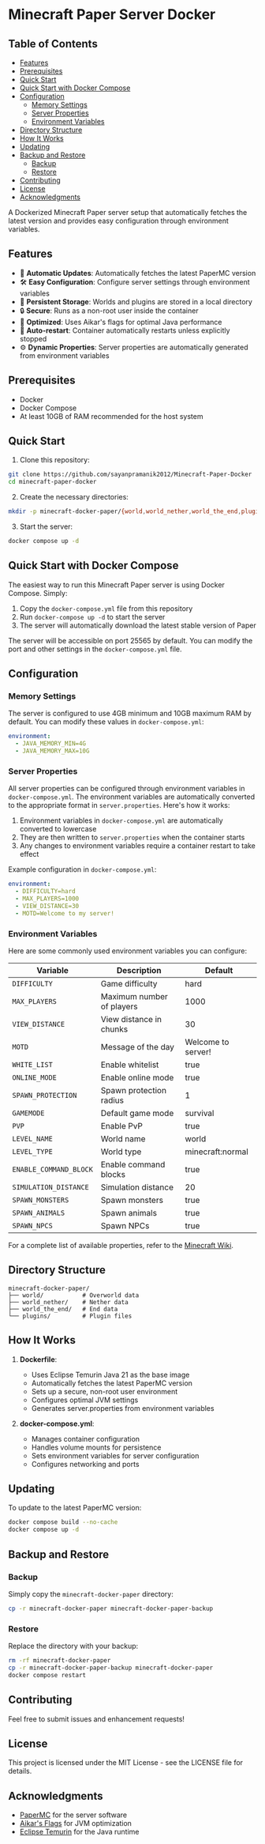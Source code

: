# Minecraft Paper Server Docker

## Table of Contents

- [Features](#features)
- [Prerequisites](#prerequisites)
- [Quick Start](#quick-start)
- [Quick Start with Docker Compose](#quick-start-with-docker-compose)
- [Configuration](#configuration)
  - [Memory Settings](#memory-settings)
  - [Server Properties](#server-properties)
  - [Environment Variables](#environment-variables)
- [Directory Structure](#directory-structure)
- [How It Works](#how-it-works)
- [Updating](#updating)
- [Backup and Restore](#backup-and-restore)
  - [Backup](#backup)
  - [Restore](#restore)
- [Contributing](#contributing)
- [License](#license)
- [Acknowledgments](#acknowledgments)

A Dockerized Minecraft Paper server setup that automatically fetches the latest version and provides easy configuration through environment variables.

## Features

- 🚀 **Automatic Updates**: Automatically fetches the latest PaperMC version
- 🛠️ **Easy Configuration**: Configure server settings through environment variables
- 💾 **Persistent Storage**: Worlds and plugins are stored in a local directory
- 🔒 **Secure**: Runs as a non-root user inside the container
- 🚀 **Optimized**: Uses Aikar's flags for optimal Java performance
- 🔄 **Auto-restart**: Container automatically restarts unless explicitly stopped
- ⚙️ **Dynamic Properties**: Server properties are automatically generated from environment variables

## Prerequisites

- Docker
- Docker Compose
- At least 10GB of RAM recommended for the host system

## Quick Start

1. Clone this repository:

```bash
git clone https://github.com/sayanpramanik2012/Minecraft-Paper-Docker
cd minecraft-paper-docker
```

2. Create the necessary directories:

```bash
mkdir -p minecraft-docker-paper/{world,world_nether,world_the_end,plugins}
```

3. Start the server:

```bash
docker compose up -d
```

## Quick Start with Docker Compose

The easiest way to run this Minecraft Paper server is using Docker Compose. Simply:

1. Copy the `docker-compose.yml` file from this repository
2. Run `docker-compose up -d` to start the server
3. The server will automatically download the latest stable version of Paper

The server will be accessible on port 25565 by default. You can modify the port and other settings in the `docker-compose.yml` file.

## Configuration

### Memory Settings

The server is configured to use 4GB minimum and 10GB maximum RAM by default. You can modify these values in `docker-compose.yml`:

```yaml
environment:
  - JAVA_MEMORY_MIN=4G
  - JAVA_MEMORY_MAX=10G
```

### Server Properties

All server properties can be configured through environment variables in `docker-compose.yml`. The environment variables are automatically converted to the appropriate format in `server.properties`. Here's how it works:

1. Environment variables in `docker-compose.yml` are automatically converted to lowercase
2. They are then written to `server.properties` when the container starts
3. Any changes to environment variables require a container restart to take effect

Example configuration in `docker-compose.yml`:
```yaml
environment:
  - DIFFICULTY=hard
  - MAX_PLAYERS=1000
  - VIEW_DISTANCE=30
  - MOTD=Welcome to my server!
```

### Environment Variables

Here are some commonly used environment variables you can configure:

| Variable | Description | Default |
|----------|-------------|---------|
| `DIFFICULTY` | Game difficulty | hard |
| `MAX_PLAYERS` | Maximum number of players | 1000 |
| `VIEW_DISTANCE` | View distance in chunks | 30 |
| `MOTD` | Message of the day | Welcome to server! |
| `WHITE_LIST` | Enable whitelist | true |
| `ONLINE_MODE` | Enable online mode | true |
| `SPAWN_PROTECTION` | Spawn protection radius | 1 |
| `GAMEMODE` | Default game mode | survival |
| `PVP` | Enable PvP | true |
| `LEVEL_NAME` | World name | world |
| `LEVEL_TYPE` | World type | minecraft:normal |
| `ENABLE_COMMAND_BLOCK` | Enable command blocks | true |
| `SIMULATION_DISTANCE` | Simulation distance | 20 |
| `SPAWN_MONSTERS` | Spawn monsters | true |
| `SPAWN_ANIMALS` | Spawn animals | true |
| `SPAWN_NPCS` | Spawn NPCs | true |

For a complete list of available properties, refer to the [Minecraft Wiki](https://minecraft.fandom.com/wiki/Server.properties).

## Directory Structure

```
minecraft-docker-paper/
├── world/           # Overworld data
├── world_nether/    # Nether data
├── world_the_end/   # End data
└── plugins/         # Plugin files
```

## How It Works

1. **Dockerfile**:
   - Uses Eclipse Temurin Java 21 as the base image
   - Automatically fetches the latest PaperMC version
   - Sets up a secure, non-root user environment
   - Configures optimal JVM settings
   - Generates server.properties from environment variables

2. **docker-compose.yml**:
   - Manages container configuration
   - Handles volume mounts for persistence
   - Sets environment variables for server configuration
   - Configures networking and ports

## Updating

To update to the latest PaperMC version:

```bash
docker compose build --no-cache
docker compose up -d
```

## Backup and Restore

### Backup

Simply copy the `minecraft-docker-paper` directory:

```bash
cp -r minecraft-docker-paper minecraft-docker-paper-backup
```

### Restore

Replace the directory with your backup:

```bash
rm -rf minecraft-docker-paper
cp -r minecraft-docker-paper-backup minecraft-docker-paper
docker compose restart
```

## Contributing

Feel free to submit issues and enhancement requests!

## License

This project is licensed under the MIT License - see the LICENSE file for details.

## Acknowledgments

- [PaperMC](https://papermc.io/) for the server software
- [Aikar's Flags](https://mcflags.emc.gs) for JVM optimization
- [Eclipse Temurin](https://adoptium.net/) for the Java runtime

